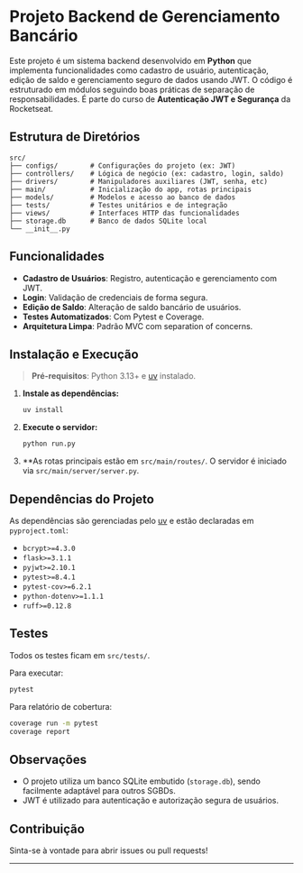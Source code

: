 
# Projeto Backend de Gerenciamento Bancário

Este projeto é um sistema backend desenvolvido em **Python** que implementa funcionalidades como cadastro de usuário, autenticação, edição de saldo e gerenciamento seguro de dados usando JWT. O código é estruturado em módulos seguindo boas práticas de separação de responsabilidades.
É parte do curso de **Autenticação JWT e Segurança** da Rocketseat.

## Estrutura de Diretórios

```plaintext
src/
├── configs/        # Configurações do projeto (ex: JWT)
├── controllers/    # Lógica de negócio (ex: cadastro, login, saldo)
├── drivers/        # Manipuladores auxiliares (JWT, senha, etc)
├── main/           # Inicialização do app, rotas principais
├── models/         # Modelos e acesso ao banco de dados
├── tests/          # Testes unitários e de integração
├── views/          # Interfaces HTTP das funcionalidades
├── storage.db      # Banco de dados SQLite local
└── __init__.py
```

## Funcionalidades

- **Cadastro de Usuários**: Registro, autenticação e gerenciamento com JWT.
- **Login**: Validação de credenciais de forma segura.
- **Edição de Saldo**: Alteração de saldo bancário de usuários.
- **Testes Automatizados**: Com Pytest e Coverage.
- **Arquitetura Limpa**: Padrão MVC com separation of concerns.

## Instalação e Execução

> **Pré-requisitos**: Python 3.13+ e [uv](https://github.com/astral-sh/uv) instalado.

1. **Instale as dependências:**
    ```bash
    uv install
    ```

2. **Execute o servidor:**
    ```bash
    python run.py
    ```
 

3. **As rotas principais estão em `src/main/routes/`. O servidor é iniciado via `src/main/server/server.py`.

## Dependências do Projeto

As dependências são gerenciadas pelo [uv](https://github.com/astral-sh/uv) e estão declaradas em `pyproject.toml`:

- `bcrypt>=4.3.0`
- `flask>=3.1.1`
- `pyjwt>=2.10.1`
- `pytest>=8.4.1`
- `pytest-cov>=6.2.1`
- `python-dotenv>=1.1.1`
- `ruff>=0.12.8`



## Testes

Todos os testes ficam em `src/tests/`.

Para executar:
```bash
pytest
```

Para relatório de cobertura:
```bash
coverage run -m pytest
coverage report
```


## Observações

- O projeto utiliza um banco SQLite embutido (`storage.db`), sendo facilmente adaptável para outros SGBDs.
- JWT é utilizado para autenticação e autorização segura de usuários.

## Contribuição

Sinta-se à vontade para abrir issues ou pull requests!

---

